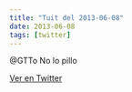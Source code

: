 ```yaml
---
title: "Tuit del 2013-06-08"
date: 2013-06-08
tags: [twitter]
---
```


@GTTo No lo pillo



[Ver en Twitter](https://twitter.com/i/web/status/343446168900087808)
